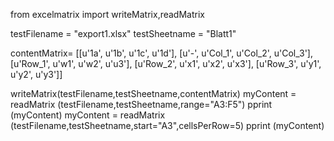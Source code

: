   from  excelmatrix import writeMatrix,readMatrix

  testFilename = "export1.xlsx"
  testSheetname = "Blatt1"

  contentMatrix= [[u'1a', u'1b', u'1c', u'1d'], 
                [u'-', u'Col_1', u'Col_2', u'Col_3'], 
                [u'Row_1', u'w1', u'w2', u'u3'], 
                [u'Row_2', u'x1', u'x2', u'x3'], 
                [u'Row_3', u'y1', u'y2', u'y3']]


  writeMatrix(testFilename,testSheetname,contentMatrix)
  myContent = readMatrix (testFilename,testSheetname,range="A3:F5")
  pprint (myContent)
  myContent = readMatrix (testFilename,testSheetname,start="A3",cellsPerRow=5)
  pprint (myContent)

    

